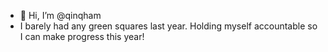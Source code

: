 - 👋 Hi, I’m @qinqham
- I barely had any green squares last year. Holding myself accountable so I can make progress this year!
<!---
qinqham/qinqham is a ✨ special ✨ repository because its `README.md` (this file) appears on your GitHub profile.
You can click the Preview link to take a look at your changes.
--->
